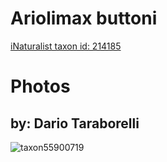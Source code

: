 
Ariolimax buttoni
=================
  
[iNaturalist taxon id: 214185](https://www.inaturalist.org/taxa/214185)
# Photos

## by: Dario Taraborelli
  
![taxon55900719](https://inaturalist-open-data.s3.amazonaws.com/photos/60348202/medium.jpg)